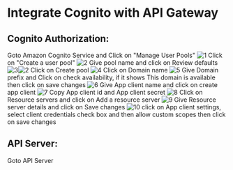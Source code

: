 # Integrate Cognito with API Gateway
Cognito Authorization:
----------------
Goto Amazon Cognito Service and Click on "Manage User Pools"
![1](https://user-images.githubusercontent.com/63221837/83547236-8a3c5380-a51f-11ea-8f83-7028a2c0f249.png)
Click on "Create a user pool"
![2](https://user-images.githubusercontent.com/63221837/83547239-8b6d8080-a51f-11ea-8068-1b3efe41ae80.png)
Give pool name and click on Review defaults
![3](https://user-images.githubusercontent.com/63221837/83547242-8c061700-a51f-11ea-82cc-861225e6cb5f.png)![2](https://user-images.githubusercontent.com/63221837/83547239-8b6d8080-a51f-11ea-8068-1b3efe41ae80.png)
Click on Create pool
![4](https://user-images.githubusercontent.com/63221837/83547245-8c061700-a51f-11ea-9790-d07965272e86.png)
Click on Domain name
![5](https://user-images.githubusercontent.com/63221837/83547246-8c9ead80-a51f-11ea-9e19-6d46e119c637.png)
Give Domain prefix and Click on check availability, if it shows This domain is available then click on save changes
![6](https://user-images.githubusercontent.com/63221837/83547250-8d374400-a51f-11ea-9669-1ef8f36da511.png)
Give App client name and click on create app client
![7](https://user-images.githubusercontent.com/63221837/83547251-8d374400-a51f-11ea-8e5b-6c950fa4e65d.png)
Copy App client id and App client secret
![8](https://user-images.githubusercontent.com/63221837/83547252-8dcfda80-a51f-11ea-8780-1166e1d8610a.png)
Click on Resource servers and click on Add a resource server
![9](https://user-images.githubusercontent.com/63221837/83547254-8dcfda80-a51f-11ea-9540-1a96d9e2aa9b.png)
Give Resource server details and click on Save changes
![10](https://user-images.githubusercontent.com/63221837/83547256-8e687100-a51f-11ea-8dd2-b1daf8f0e06e.png)
click on App client settings, select client credentials check box and then allow custom scopes then click on save changes

API Server:
-----------
Goto API Server 

